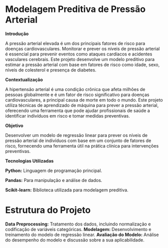 # Modelagem Preditiva de Pressão Arterial

**Introdução**

A pressão arterial elevada é um dos principais fatores de risco para doenças cardiovasculares. Monitorar e prever os níveis de pressão arterial é essencial para prevenir eventos como ataques cardíacos e acidentes vasculares cerebrais. Este projeto desenvolve um modelo preditivo para estimar a pressão arterial com base em fatores de risco como idade, sexo, níveis de colesterol e presença de diabetes.

**Contextualização**

A hipertensão arterial é uma condição crônica que afeta milhões de pessoas globalmente e é um fator de risco significativo para doenças cardiovasculares, a principal causa de morte em todo o mundo. Este projeto utiliza técnicas de aprendizado de máquina para prever a pressão arterial, oferecendo uma ferramenta que pode ajudar profissionais de saúde a identificar indivíduos em risco e tomar medidas preventivas.

**Objetivo**

Desenvolver um modelo de regressão linear para prever os níveis de pressão arterial de indivíduos com base em um conjunto de fatores de risco, fornecendo uma ferramenta útil na prática clínica para intervenções preventivas.

**Tecnologias Utilizadas**

**Python:** Linguagem de programação principal.

**Pandas:** Para manipulação e análise de dados.

**Scikit-learn:** Biblioteca utilizada para modelagem preditiva.

# Estrutura do Projeto

**Data Preprocessing:** Tratamento dos dados, incluindo normalização e codificação de variáveis categóricas.
**Modelagem:** Desenvolvimento e treinamento do modelo de regressão linear.
**Avaliação do Modelo:** Análise do desempenho do modelo e discussão sobre a sua aplicabilidade.
